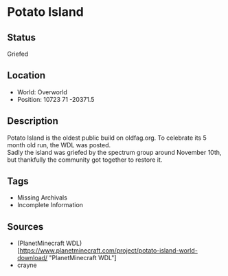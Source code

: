 # Potato Island

## Status
Griefed

## Location
- World: Overworld
- Position: 10723 71 -20371.5

## Description
Potato Island is the oldest public build on oldfag.org. To celebrate its 5 month old run, the WDL was posted.\
Sadly the island was griefed by the spectrum group around November 10th, but thankfully the community got together to restore it.

## Tags
- Missing Archivals
- Incomplete Information

## Sources
- (PlanetMinecraft WDL)[https://www.planetminecraft.com/project/potato-island-world-download/ "PlanetMinecraft WDL"]
- crayne